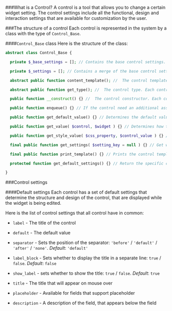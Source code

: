 ###What is a Control?
A control is a tool that allows you to change a certain widget setting. The control settings include all the functional, design and interaction settings that are available for customization by the user.

###The structure of a control
Each control is represented in the system by a class with the type of `Control_Base`.

####`Control_Base` class
Here is the structure of the class:

```php
abstract class Control_Base {

  private $_base_settings = []; // Contains the base control settings. (e.g. whether to show a label, the separator type etc.).

  private $_settings = []; // Contains a merge of the base control settings and the specific type additional settings (e.g. ‘color’ control contains a setting called ‘alpha’, which determines whether to show an alpha slider in the color picker ).

  abstract public function content_template(); //  The control template (See below). Each control has to implement this method.

  abstract public function get_type(); //  The control type. Each control has to implement this method.

  public function __construct() {} //  The control constructor. Each control may override this method or leave its default functionality.

  public function enqueue() {} // If the control need an additional assets libraries (such as JS, CSS etc.), It will be enqueued here.

  public function get_default_value() {} // Determines the default value that the control will return.

  public function get_value( $control, $widget ) {} // Determines how the control returns its value. This method gets a control instance settings and widget instance settings and decides the value will be returned. Each control may override this method or leave its default functionality.

  public function get_style_value( $css_property, $control_value ) {} // Determines how the control returns a style value. (See values types below).

  final public function get_settings( $setting_key = null ) {} // Get whole settings of the control. This method could not be overrided.

  final public function print_template() {} // Prints the control template. This method could not be overrided.

  protected function get_default_settings() {} // Return the specific control type additional settings. Each control may override this method or leave its default (empty).

}
```

###Control settings

####Default settings
Each control has a set of default settings that determine the structure and design of the control, that are displayed while the widget is being edited.

Here is the list of control settings that all control have in common:

* `label` - The title of the control

* `default` - The default value

* `separator` - Sets the position of the separator: `'before'` / `'default'` / `'after'` / `'none'`. *Default*: `'default'`

* `label_block` - Sets whether to display the title in a separate line: `true` / `false`. *Default*: `false`

* `show_label` - sets whether to show the title: `true` / `false`. *Default*: `true`

* `title` - The title that will appear on mouse over

* `placeholder` - Available for fields that support placeholder

* `description` - A description of the field, that appears below the field

